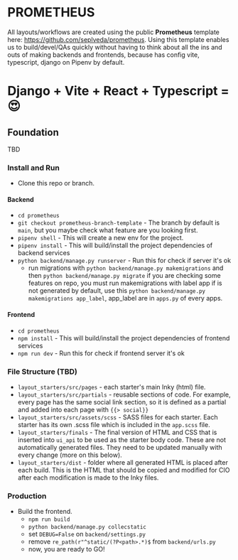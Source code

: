 PROMETHEUS 
=====
All layouts/workflows are created using the public **Prometheus** template here: https://github.com/seplveda/prometheus. Using this template enables us to build/devel/QAs quickly without having to think about all the ins and outs of making backends and frontends, because has config vite, typescript, django on Pipenv by default.

Django + Vite + React + Typescript = 😍
=====

## **Foundation**

TBD

### Install and Run
- Clone this repo or branch.
#### Backend
- `cd prometheus` 
- `git checkout prometheus-branch-template` - The branch by default is `main`, but you maybe check what feature are you looking first.
- `pipenv shell` - This will create a new env for the project.
- `pipenv install` - This will build/install the project dependencies of backend services
- `python backend/manage.py runserver` - Run this for check if server it's ok
  - run migrations with `python backend/manage.py makemigrations` and then `python backend/manage.py migrate` if you are checking some features on repo, you must run makemigrations with label app if is not generated by default, use this `python backend/manage.py makemigrations app_label`, app_label are in `apps.py` of every apps.
#### Frontend
- `cd prometheus` 
- `npm install` - This will build/install the project dependencies of frontend services
- `npm run dev` - Run this for check if frontend server it's ok

### File Structure (TBD)
- `layout_starters/src/pages` - each starter's main Inky (html) file.
- `layout_starters/src/partials` - reusable sections of code. For example, every page has the same social link section, so it is defined as a partial and added into each page with `{{> social}}`
- `layout_starters/src/assets/scss` - SASS files for each starter.  Each starter has its own .scss file which is included in the `app.scss` file.
- `layout_starters/finals` - The final version of HTML and CSS that is inserted into `ui_api` to be used as the starter body code.  These are not automatically generated files.  They need to be updated manually with every change (more on this below).
- `layout_starters/dist` - folder where all generated HTML is placed after each build.  This is the HTML that should be copied and modified for CIO after each modification is made to the Inky files.

### Production
- Build the frontend.
  - `npm run build` 
  - `python backend/manage.py collecstatic`
  - set `DEBUG=False`  on `backend/settings.py`
  - remove `re_path(r"^static/(?P<path>.*)$` from `backend/urls.py`
  - now, you are ready to GO!
